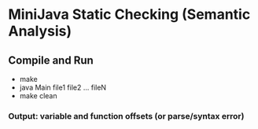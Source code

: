 # MiniJava Static Checking (Semantic Analysis)

## Compile and Run
* make
* java Main file1 file2 ... fileN
* make clean

### Output: variable and function offsets (or parse/syntax error)
